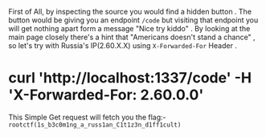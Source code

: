 First of All, by inspecting the source you would find a hidden button . The button would be giving you an endpoint ```/code``` but visiting that endpoint you will get nothing apart form a message "Nice try kiddo" . By looking at the main page closely there's a hint that "Americans doesn't stand a chance" , so let's try with Russia's IP(2.60.X.X) using ```X-Forwarded-For``` Header .
# curl 'http://localhost:1337/code' -H 'X-Forwarded-For: 2.60.0.0'
This Simple Get request will fetch you the flag:- ```rootctf(1s_b3c0m1ng_a_russ1an_C1t1z3n_d1ff1cult)```
